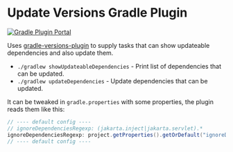 # Update Versions Gradle Plugin

[![Gradle Plugin Portal](https://img.shields.io/gradle-plugin-portal/v/se.bjurr.gradle.update-versions)](https://plugins.gradle.org/plugin/se.bjurr.gradle.update-versions)

Uses [gradle-versions-plugin](https://github.com/ben-manes/gradle-versions-plugin) to supply tasks that can show updateable dependencies and also update them.

- `./gradlew showUpdateableDependencies` - Print list of dependencies that can be updated.
- `./gradlew updateDependencies` - Update dependencies that can be updated.

It can be tweaked in `gradle.properties` with some properties, the plugin reads them like this:

```groovy
// ---- default config ----
// ignoreDependenciesRegexp: (jakarta.inject|jakarta.servlet).*
ignoreDependenciesRegexp: project.getProperties().getOrDefault("ignoreDependenciesRegexp", ""),
// ---- default config ----
```
